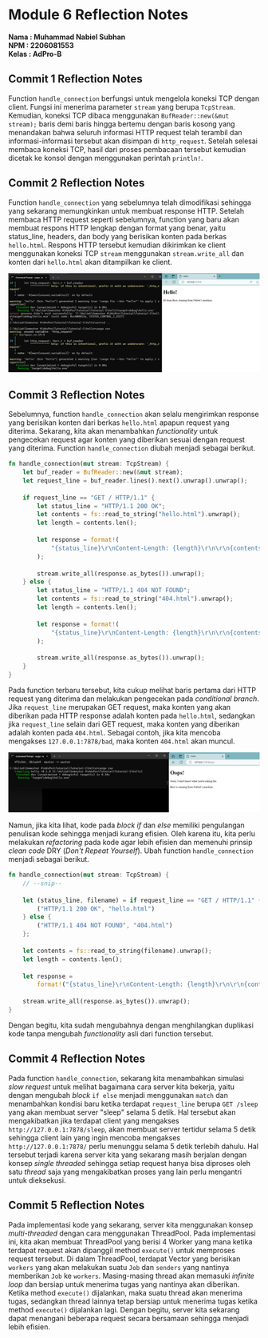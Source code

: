 # Module 6 Reflection Notes

**Nama      : Muhammad Nabiel Subhan**</br>
**NPM       : 2206081553**</br>
**Kelas     : AdPro-B**</br>

## Commit 1 Reflection Notes

Function `handle_connection` berfungsi untuk mengelola koneksi TCP dengan client. Fungsi ini menerima parameter `stream` yang berupa `TcpStream`. Kemudian, koneksi TCP dibaca menggunakan `BufReader::new(&mut stream);` baris demi baris hingga bertemu dengan baris kosong yang menandakan bahwa seluruh informasi HTTP request telah terambil dan informasi-informasi tersebut akan disimpan di `http_request`. Setelah selesai membaca koneksi TCP, hasil dari proses pembacaan tersebut kemudian dicetak ke konsol dengan menggunakan perintah `println!`.

## Commit 2 Reflection Notes

Function `handle_connection` yang sebelumnya telah dimodifikasi sehingga yang sekarang memungkinkan untuk membuat response HTTP. Setelah membaca HTTP request seperti sebelumnya, function yang baru akan membuat respons HTTP lengkap dengan format yang benar, yaitu status_line, headers, dan body yang berisikan konten pada berkas `hello.html`. Respons HTTP tersebut kemudian dikirimkan ke client menggunakan koneksi TCP `stream` menggunakan `stream.write_all` dan konten dari `hello.html` akan ditampilkan ke client.
<p align="center">
  <img src="assets\images\commit2.png" />
</p>

## Commit 3 Reflection Notes

Sebelumnya, function `handle_connection` akan selalu mengirimkan response yang berisikan konten dari berkas `hello.html` apapun request yang diterima. Sekarang, kita akan menambahkan *functionality* untuk pengecekan request agar konten yang diberikan sesuai dengan request yang diterima. Function `handle_connection` diubah menjadi sebagai berikut.
```rust
fn handle_connection(mut stream: TcpStream) {
    let buf_reader = BufReader::new(&mut stream);
    let request_line = buf_reader.lines().next().unwrap().unwrap();

    if request_line == "GET / HTTP/1.1" {
        let status_line = "HTTP/1.1 200 OK";
        let contents = fs::read_to_string("hello.html").unwrap();
        let length = contents.len();

        let response = format!(
            "{status_line}\r\nContent-Length: {length}\r\n\r\n{contents}"
        );

        stream.write_all(response.as_bytes()).unwrap();
    } else {
        let status_line = "HTTP/1.1 404 NOT FOUND";
        let contents = fs::read_to_string("404.html").unwrap();
        let length = contents.len();

        let response = format!(
            "{status_line}\r\nContent-Length: {length}\r\n\r\n{contents}"
        );

        stream.write_all(response.as_bytes()).unwrap();
    }
}
```
Pada function terbaru tersebut, kita cukup melihat baris pertama dari HTTP request yang diterima dan melakukan pengecekan pada *conditional branch*. Jika `request_line` merupakan GET request, maka konten yang akan diberikan pada HTTP response adalah konten pada `hello.html`, sedangkan jika `request_line` selain dari GET request, maka konten yang diberikan adalah konten pada `404.html`. Sebagai contoh, jika kita mencoba mengakses `127.0.0.1:7878/bad`, maka konten `404.html` akan muncul.
<p align="center">
  <img src="assets\images\commit3.png" />
</p>

Namun, jika kita lihat, kode pada *block if* dan *else* memiliki pengulangan penulisan kode sehingga menjadi kurang efisien. Oleh karena itu, kita perlu melakukan *refactoring* pada kode agar lebih efisien dan memenuhi prinsip *clean code* DRY (*Don't Repeat Yourself*). Ubah function `handle_connection` menjadi sebagai berikut.
```rust
fn handle_connection(mut stream: TcpStream) {
    // --snip--

    let (status_line, filename) = if request_line == "GET / HTTP/1.1" {
        ("HTTP/1.1 200 OK", "hello.html")
    } else {
        ("HTTP/1.1 404 NOT FOUND", "404.html")
    };

    let contents = fs::read_to_string(filename).unwrap();
    let length = contents.len();

    let response =
        format!("{status_line}\r\nContent-Length: {length}\r\n\r\n{contents}");

    stream.write_all(response.as_bytes()).unwrap();
}
```
Dengan begitu, kita sudah mengubahnya dengan menghilangkan duplikasi kode tanpa mengubah *functionality* asli dari function tersebut.

## Commit 4 Reflection Notes

Pada function `handle_connection`, sekarang kita menambahkan simulasi *slow request* untuk melihat bagaimana cara server kita bekerja, yaitu dengan mengubah *block* `if else` menjadi menggunakan `match` dan menambahkan kondisi baru ketika terdapat `request_line` berupa `GET /sleep` yang akan membuat server "sleep" selama 5 detik. Hal tersebut akan mengakibatkan jika terdapat client yang mengakses `http://127.0.0.1:7878/sleep`, akan membuat server tertidur selama 5 detik sehingga client lain yang ingin mencoba mengakses `http://127.0.0.1:7878/` perlu menunggu selama 5 detik terlebih dahulu. Hal tersebut terjadi karena server kita yang sekarang masih berjalan dengan konsep *single threaded* sehingga setiap request hanya bisa diproses oleh satu *thread* saja yang mengakibatkan proses yang lain perlu mengantri untuk dieksekusi.

## Commit 5 Reflection Notes

Pada implementasi kode yang sekarang, server kita menggunakan konsep *multi-threaded* dengan cara menggunakan ThreadPool. Pada implementasi ini, kita akan membuat ThreadPool yang berisi 4 Worker yang mana ketika terdapat request akan dipanggil method `execute()` untuk memproses request tersebut. Di dalam ThreadPool, terdapat Vector yang berisikan `workers` yang akan melakukan suatu `Job` dan `senders` yang nantinya memberikan `Job` ke `workers`. Masing-masing thread akan memasuki *infinite loop* dan bersiap untuk menerima tugas yang nantinya akan diberikan. Ketika method `execute()` dijalankan, maka suatu thread akan menerima tugas, sedangkan thread lainnya tetap bersiap untuk menerima tugas ketika method `execute()` dijalankan lagi. Dengan begitu, server kita sekarang dapat menangani beberapa request secara bersamaan sehingga menjadi lebih efisien.

